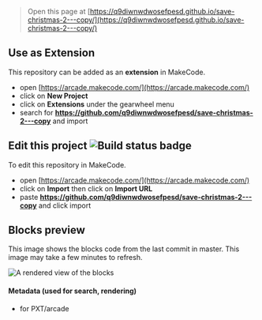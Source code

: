  


> Open this page at [https://q9diwnwdwosefpesd.github.io/save-christmas-2---copy/](https://q9diwnwdwosefpesd.github.io/save-christmas-2---copy/)

## Use as Extension

This repository can be added as an **extension** in MakeCode.

* open [https://arcade.makecode.com/](https://arcade.makecode.com/)
* click on **New Project**
* click on **Extensions** under the gearwheel menu
* search for **https://github.com/q9diwnwdwosefpesd/save-christmas-2---copy** and import

## Edit this project ![Build status badge](https://github.com/q9diwnwdwosefpesd/save-christmas-2---copy/workflows/MakeCode/badge.svg)

To edit this repository in MakeCode.

* open [https://arcade.makecode.com/](https://arcade.makecode.com/)
* click on **Import** then click on **Import URL**
* paste **https://github.com/q9diwnwdwosefpesd/save-christmas-2---copy** and click import

## Blocks preview

This image shows the blocks code from the last commit in master.
This image may take a few minutes to refresh.

![A rendered view of the blocks](https://github.com/q9diwnwdwosefpesd/save-christmas-2---copy/raw/master/.github/makecode/blocks.png)

#### Metadata (used for search, rendering)

* for PXT/arcade
<script src="https://makecode.com/gh-pages-embed.js"></script><script>makeCodeRender("{{ site.makecode.home_url }}", "{{ site.github.owner_name }}/{{ site.github.repository_name }}");</script>
